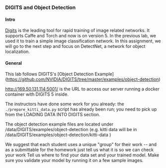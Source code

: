 ### DIGITS and Object Detection    

#### Intro
[Digits](https://github.com/NVIDIA/nvidia-docker/wiki/DIGITS) is the leading tool for rapid training of image related networks.
It supports Caffe and Torch and now is on version 5.  In the previous lab, we used it to train a simple image classification network. 
In this assignment, we will go to the next step and focus on DetectNet, a network for object localization.

#### General
This lab follows DIGITS's [Object Detection Example] (https://github.com/NVIDIA/DIGITS/tree/master/examples/object-detection) 

http://169.50.131.114:5001/  is the URL to access our server running a docker container with DIGITS 5 inside.

The instructors have done some work for you already: the `./prepare_kitti_data.py` script has already been run; you need to pick up 
from the LOADING DATA INTO DIGITS section.

The object detection example files are located under /data/DIGITS/examples/object-detection (e.g. kitti data will be in 
/data/DIGITS/examples/object-detection/kitti-data )

We suggest that each student uses a unique "group" for their work -- and as a submittable for the homework just tell us what it is so we can check your work
Tell us where to find your data set and your trained model.  Make sure you validate your model by running it on a few sample images.
